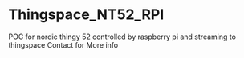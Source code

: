 # Thingspace_NT52_RPI
POC for nordic thingy 52 controlled by raspberry pi and streaming to thingspace
Contact for More info 
